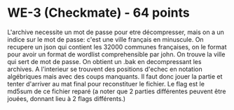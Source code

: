 # WE-3 (Checkmate) - 64 points

L'archive necessite un mot de passe pour etre décompresser, mais on a un indice sur le mot de passe: c'est une ville français en minuscule.
On recupere un json qui contient les 32000 communes françaises, on le format pour avoir un format de wordlist comprehensible par john. On trouve la ville qui sert de mot de passe. On obtient un .bak en decompressant les archives. A l'interieur se trouvent des positions d'echec en notation algébriques mais avec des coups manquants. Il faut donc jouer la partie et tenter d'arriver au mat final pour reconstituer le fichier. Le flag est le md5sum de ce fichier reparé (a noter que 2 parties différentes peuvent être jouées, donnant lieu à 2 flags différents.)